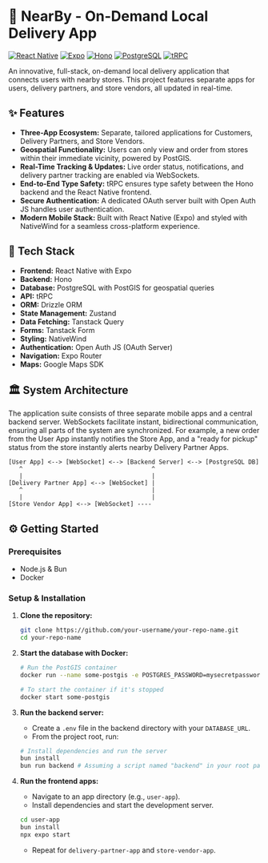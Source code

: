 
# 📍 NearBy - On-Demand Local Delivery App


[![React Native](https://img.shields.io/badge/React%20Native-20232A?style=for-the-badge&logo=react&logoColor=61DAFB)](https://reactnative.dev/)
[![Expo](https://img.shields.io/badge/Expo-000020?style=for-the-badge&logo=expo&logoColor=white)](https://expo.dev/)
[![Hono](https://img.shields.io/badge/Hono-E36002?style=for-the-badge&logo=hono&logoColor=white)](https://hono.dev/)
[![PostgreSQL](https://img.shields.io/badge/PostgreSQL-316192?style=for-the-badge&logo=postgresql&logoColor=white)](https://www.postgresql.org/)
[![tRPC](https://img.shields.io/badge/tRPC-2596BE?style=for-the-badge&logo=trpc&logoColor=white)](https://trpc.io/)

An innovative, full-stack, on-demand local delivery application that connects users with nearby stores. This project features separate apps for users, delivery partners, and store vendors, all updated in real-time.

## ✨ Features

*   **Three-App Ecosystem:** Separate, tailored applications for Customers, Delivery Partners, and Store Vendors.
*   **Geospatial Functionality:** Users can only view and order from stores within their immediate vicinity, powered by PostGIS.
*   **Real-Time Tracking & Updates:** Live order status, notifications, and delivery partner tracking are enabled via WebSockets.
*   **End-to-End Type Safety:** tRPC ensures type safety between the Hono backend and the React Native frontend.
*   **Secure Authentication:** A dedicated OAuth server built with Open Auth JS handles user authentication.
*   **Modern Mobile Stack:** Built with React Native (Expo) and styled with NativeWind for a seamless cross-platform experience.

## 🚀 Tech Stack

*   **Frontend:** React Native with Expo
*   **Backend:** Hono
*   **Database:** PostgreSQL with PostGIS for geospatial queries
*   **API:** tRPC
*   **ORM:** Drizzle ORM
*   **State Management:** Zustand
*   **Data Fetching:** Tanstack Query
*   **Forms:** Tanstack Form
*   **Styling:** NativeWind
*   **Authentication:** Open Auth JS (OAuth Server)
*   **Navigation:** Expo Router
*   **Maps:** Google Maps SDK

## 🏛️ System Architecture

The application suite consists of three separate mobile apps and a central backend server. WebSockets facilitate instant, bidirectional communication, ensuring all parts of the system are synchronized. For example, a new order from the User App instantly notifies the Store App, and a "ready for pickup" status from the store instantly alerts nearby Delivery Partner Apps.

```
[User App] <--> [WebSocket] <--> [Backend Server] <--> [PostgreSQL DB]
   ^                                    ^
   |                                    |
[Delivery Partner App] <--> [WebSocket] |
   ^                                    |
   |                                    |
[Store Vendor App] <--> [WebSocket] ----
```

## ⚙️ Getting Started

### Prerequisites

*   Node.js & Bun
*   Docker

### Setup & Installation

1.  **Clone the repository:**
    ```bash
    git clone https://github.com/your-username/your-repo-name.git
    cd your-repo-name
    ```

2.  **Start the database with Docker:**
    ```bash
    # Run the PostGIS container
    docker run --name some-postgis -e POSTGRES_PASSWORD=mysecretpassword -d postgis/postgis

    # To start the container if it's stopped
    docker start some-postgis
    ```

3.  **Run the backend server:**
    *   Create a `.env` file in the backend directory with your `DATABASE_URL`.
    *   From the project root, run:
    ```bash
    # Install dependencies and run the server
    bun install
    bun run backend # Assuming a script named "backend" in your root package.json
    ```

4.  **Run the frontend apps:**
    *   Navigate to an app directory (e.g., `user-app`).
    *   Install dependencies and start the development server.
    ```bash
    cd user-app
    bun install
    npx expo start
    ```
    *   Repeat for `delivery-partner-app` and `store-vendor-app`.

